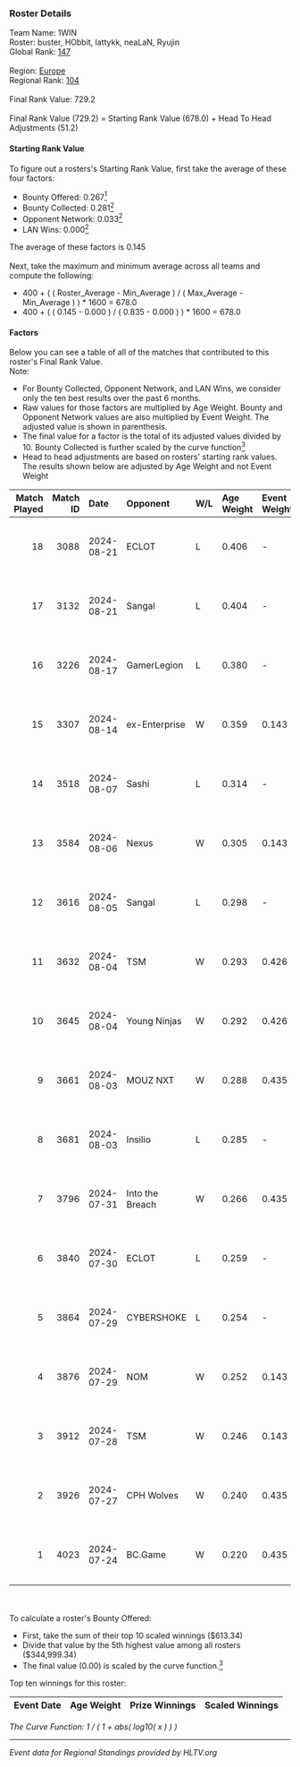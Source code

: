 ### Roster Details<br />
Team Name: 1WIN<br />
Roster: buster, HObbit, lattykk, neaLaN, Ryujin<br />
Global Rank: [147](../../standings_global_2024_12_18.md)<br />
<br />
Region: [Europe]( ../../standings_europe_2024_12_18.md)<br />
Regional Rank: [104]( ../../standings_europe_2024_12_18.md)<br />
<br />
Final Rank Value:  729.2<br />
<br />
Final Rank Value (729.2) = Starting Rank Value (678.0) + Head To Head Adjustments (51.2)<br />

#### Starting Rank Value<br />
To figure out a rosters's Starting Rank Value, first take the average of these four factors:<br />
- Bounty Offered: 0.267[<sup>1</sup>](#table2)
- Bounty Collected: 0.281[<sup>2</sup>](#table1)
- Opponent Network: 0.033[<sup>2</sup>](#table1)
- LAN Wins: 0.000[<sup>2</sup>](#table1)

The average of these factors is 0.145<br />
<br />
Next, take the maximum and minimum average across all teams and compute the following:<br />
- 400 + ( ( Roster_Average - Min_Average ) / ( Max_Average - Min_Average ) ) * 1600 = 678.0
- 400 + ( ( 0.145 - 0.000 ) / ( 0.835 - 0.000 ) ) * 1600 = 678.0


#### Factors<br />
Below you can see a table of all of the matches that contributed to this roster's Final Rank Value.<br />
Note:<br />

- For Bounty Collected, Opponent Network, and LAN Wins, we consider only the ten best results over the past 6 months.
- Raw values for those factors are multiplied by Age Weight. Bounty and Opponent Network values are also multiplied by Event Weight. The adjusted value is shown in parenthesis.
- The final value for a factor is the total of its adjusted values divided by 10. Bounty Collected is further scaled by the curve function[<sup>3</sup>](#curveFunction)
- Head to head adjustments are based on rosters' starting rank values. The results shown below are adjusted by Age Weight and not Event Weight
<span id="table1"></span><br />


| Match Played | Match ID | Date       | Opponent        | W/L | Age Weight | Event Weight | Bounty Collected | Opponent Network | LAN Wins  | H2H Adj. | Roster                                  |
| -: | -: | :- | :- | :- | :- | :- | :- | :- | :- | -: | :- |
|           18 |     3088 | 2024-08-21 | ECLOT           | L   | 0.406      | -            | -                | -                | -         |    -0.45 | buster, HObbit, lattykk, neaLaN, Ryujin |
|           17 |     3132 | 2024-08-21 | Sangal          | L   | 0.404      | -            | -                | -                | -         |    -0.54 | buster, HObbit, lattykk, neaLaN, Ryujin |
|           16 |     3226 | 2024-08-17 | GamerLegion     | L   | 0.380      | -            | -                | -                | -         |    -0.30 | buster, HObbit, lattykk, neaLaN, Ryujin |
|           15 |     3307 | 2024-08-14 | ex-Enterprise   | W   | 0.359      | 0.143        | 0.011 (0.001)    | 0.285 (0.015)    | 0 (0.000) |     8.17 | buster, HObbit, lattykk, neaLaN, Ryujin |
|           14 |     3518 | 2024-08-07 | Sashi           | L   | 0.314      | -            | -                | -                | -         |    -1.47 | buster, HObbit, lattykk, neaLaN, Ryujin |
|           13 |     3584 | 2024-08-06 | Nexus           | W   | 0.305      | 0.143        | 0.326 (0.014)    | 0.848 (0.037)    | 0 (0.000) |     9.45 | buster, HObbit, lattykk, neaLaN, Ryujin |
|           12 |     3616 | 2024-08-05 | Sangal          | L   | 0.298      | -            | -                | -                | -         |    -0.38 | buster, HObbit, lattykk, neaLaN, Ryujin |
|           11 |     3632 | 2024-08-04 | TSM             | W   | 0.293      | 0.426        | 0.039 (0.005)    | 0.587 (0.073)    | 0 (0.000) |     7.03 | buster, HObbit, lattykk, neaLaN, Ryujin |
|           10 |     3645 | 2024-08-04 | Young Ninjas    | W   | 0.292      | 0.426        | 0.002 (0.000)    | 0.185 (0.023)    | 0 (0.000) |     4.91 | buster, HObbit, lattykk, neaLaN, Ryujin |
|            9 |     3661 | 2024-08-03 | MOUZ NXT        | W   | 0.288      | 0.435        | 0.012 (0.002)    | 0.155 (0.019)    | 0 (0.000) |     5.52 | buster, HObbit, lattykk, neaLaN, Ryujin |
|            8 |     3681 | 2024-08-03 | Insilio         | L   | 0.285      | -            | -                | -                | -         |    -2.85 | buster, HObbit, lattykk, neaLaN, Ryujin |
|            7 |     3796 | 2024-07-31 | Into the Breach | W   | 0.266      | 0.435        | 0.006 (0.001)    | 0.617 (0.071)    | 0 (0.000) |     6.48 | buster, HObbit, lattykk, neaLaN, Ryujin |
|            6 |     3840 | 2024-07-30 | ECLOT           | L   | 0.259      | -            | -                | -                | -         |    -0.17 | buster, HObbit, lattykk, neaLaN, Ryujin |
|            5 |     3864 | 2024-07-29 | CYBERSHOKE      | L   | 0.254      | -            | -                | -                | -         |    -2.17 | buster, HObbit, lattykk, neaLaN, Ryujin |
|            4 |     3876 | 2024-07-29 | NOM             | W   | 0.252      | 0.143        | 0.000 (0.000)    | 0.047 (0.002)    | 0 (0.000) |     2.20 | buster, HObbit, lattykk, neaLaN, Ryujin |
|            3 |     3912 | 2024-07-28 | TSM             | W   | 0.246      | 0.143        | 0.039 (0.001)    | 0.587 (0.021)    | 0 (0.000) |     6.08 | buster, HObbit, lattykk, neaLaN, Ryujin |
|            2 |     3926 | 2024-07-27 | CPH Wolves      | W   | 0.240      | 0.435        | 0.004 (0.000)    | 0.229 (0.024)    | 0 (0.000) |     4.54 | buster, HObbit, lattykk, neaLaN, Ryujin |
|            1 |     4023 | 2024-07-24 | BC.Game         | W   | 0.220      | 0.435        | 0.041 (0.004)    | 0.427 (0.041)    | 0 (0.000) |     5.11 | buster, HObbit, lattykk, neaLaN, Ryujin |

<br />
<span id="table2"></span><br />
To calculate a roster's Bounty Offered:<br />

- First, take the sum of their top 10 scaled winnings ($613.34)
- Divide that value by the 5th highest value among all rosters ($344,999.34)
- The final value (0.00) is scaled by the curve function.[<sup>3</sup>](#curveFunction)

Top ten winnings for this roster:<br />

| Event Date | Age Weight | Prize Winnings | Scaled Winnings |
| :- | -: | :- | :- |


<span id="curveFunction"></span>_The Curve Function: 1 / ( 1 + abs( log10( x ) ) )_<br />

---
_Event data for Regional Standings provided by HLTV.org_<br />
